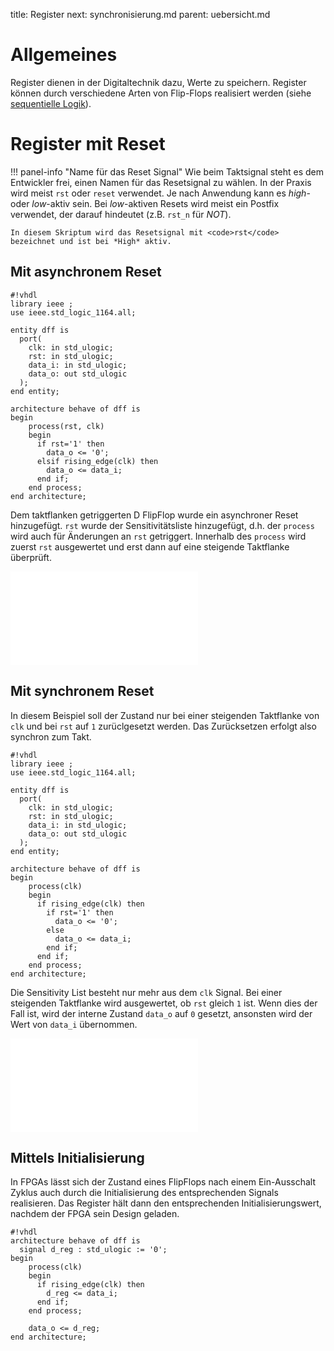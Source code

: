 title: Register
next: synchronisierung.md
parent: uebersicht.md

# Allgemeines

Register dienen in der Digitaltechnik dazu, Werte zu speichern. Register können durch verschiedene Arten von Flip-Flops
realisiert werden (siehe [sequentielle Logik]({filename}../grundlagen_der_digitaltechnik/sequentielle_logik.md)).

# Register mit Reset

!!! panel-info "Name für das Reset Signal"
    Wie beim Taktsignal steht es dem Entwickler frei, einen Namen für das Resetsignal zu wählen. In der Praxis wird
    meist <code>rst</code> oder <code>reset</code> verwendet. Je nach Anwendung kann es *high*- oder *low*-aktiv sein. Bei *low*-aktiven Resets
    wird meist ein Postfix verwendet, der darauf hindeutet (z.B. <code>rst_n</code> für *NOT*).

    In diesem Skriptum wird das Resetsignal mit <code>rst</code> bezeichnet und ist bei *High* aktiv.

## Mit asynchronem Reset
    #!vhdl
    library ieee ;
    use ieee.std_logic_1164.all;

    entity dff is
      port(
        clk: in std_ulogic;
        rst: in std_ulogic;
        data_i: in std_ulogic;
        data_o: out std_ulogic
      );
    end entity;

    architecture behave of dff is
    begin
        process(rst, clk)
        begin
          if rst='1' then
            data_o <= '0';
          elsif rising_edge(clk) then
            data_o <= data_i;
          end if;
        end process;
    end architecture;

Dem taktflanken getriggerten D FlipFlop wurde ein asynchroner Reset hinzugefügt. <code>rst</code> wurde der Sensitivitätsliste hinzugefügt, d.h. der <code>process</code> wird auch für Änderungen an <code>rst</code> getriggert. Innerhalb des <code>process</code> wird zuerst <code>rst</code> ausgewertet und erst dann auf eine steigende Taktflanke überprüft.

![D-Flipflop mit asynchronem Reset]({filename}dff_async.svg.tex)

## Mit synchronem Reset

In diesem Beispiel soll der Zustand nur bei einer steigenden Taktflanke von <code>clk</code> und bei <code>rst</code> auf <code>1</code> zurüclgesetzt werden. Das Zurücksetzen erfolgt also synchron zum Takt.

    #!vhdl
    library ieee ;
    use ieee.std_logic_1164.all;

    entity dff is
      port(
        clk: in std_ulogic;
        rst: in std_ulogic;
        data_i: in std_ulogic;
        data_o: out std_ulogic
      );
    end entity;

    architecture behave of dff is
    begin
        process(clk)
        begin
          if rising_edge(clk) then
            if rst='1' then
              data_o <= '0';
            else
              data_o <= data_i;
            end if;
          end if;
        end process;
    end architecture;

Die Sensitivity List besteht nur mehr aus dem <code>clk</code> Signal. Bei einer steigenden Taktflanke wird ausgewertet, ob <code>rst</code> gleich <code>1</code> ist. Wenn dies der Fall ist, wird der interne Zustand <code>data_o</code> auf <code>0</code> gesetzt, ansonsten wird der Wert von <code>data_i</code> übernommen.

![D-Flipflop mit synchronem Reset]({filename}dff_sync.svg.tex)

## Mittels Initialisierung
In FPGAs lässt sich der Zustand eines FlipFlops nach einem Ein-Ausschalt Zyklus auch durch die Initialisierung des
entsprechenden Signals realisieren. Das Register hält dann den entsprechenden Initialisierungswert, nachdem der FPGA
sein Design geladen.

    #!vhdl
    architecture behave of dff is
      signal d_reg : std_ulogic := '0';
    begin
        process(clk)
        begin
          if rising_edge(clk) then
            d_reg <= data_i;
          end if;
        end process;

        data_o <= d_reg;
    end architecture;
